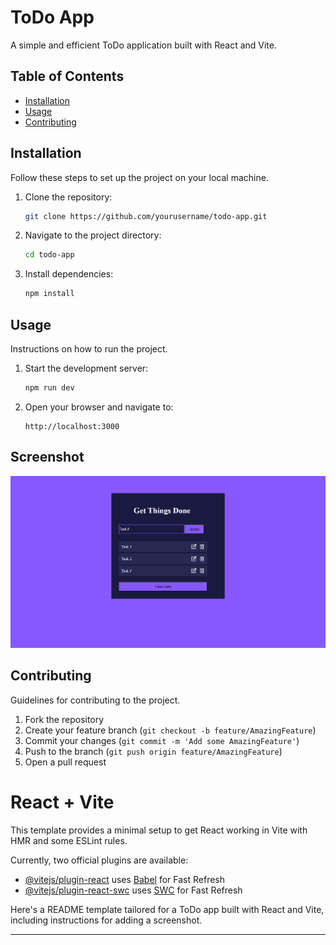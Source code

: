 

# ToDo App

A simple and efficient ToDo application built with React and Vite.

## Table of Contents

- [Installation](#installation)
- [Usage](#usage)
- [Contributing](#contributing)
## Installation

Follow these steps to set up the project on your local machine.

1. Clone the repository:

    ```bash
    git clone https://github.com/yourusername/todo-app.git
    ```

2. Navigate to the project directory:

    ```bash
    cd todo-app
    ```

3. Install dependencies:

    ```bash
    npm install
    ```

## Usage

Instructions on how to run the project.

1. Start the development server:

    ```bash
    npm run dev
    ```

2. Open your browser and navigate to:

    ```
    http://localhost:3000
    ```

## Screenshot

![Screenshot](src/asset/image.png)

## Contributing

Guidelines for contributing to the project.

1. Fork the repository
2. Create your feature branch (`git checkout -b feature/AmazingFeature`)
3. Commit your changes (`git commit -m 'Add some AmazingFeature'`)
4. Push to the branch (`git push origin feature/AmazingFeature`)
5. Open a pull request


# React + Vite

This template provides a minimal setup to get React working in Vite with HMR and some ESLint rules.

Currently, two official plugins are available:

- [@vitejs/plugin-react](https://github.com/vitejs/vite-plugin-react/blob/main/packages/plugin-react/README.md) uses [Babel](https://babeljs.io/) for Fast Refresh
- [@vitejs/plugin-react-swc](https://github.com/vitejs/vite-plugin-react-swc) uses [SWC](https://swc.rs/) for Fast Refresh


Here's a README template tailored for a ToDo app built with React and Vite, including instructions for adding a screenshot.

---
